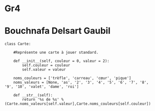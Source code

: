 # Gr4
# Bouchnafa Delsart Gaubil

    class Carte:

        #Représente une carte à jouer standard.

        def __init__(self, couleur = 0, valeur = 2):
            self.couleur = couleur
            self.valeur = valeur

        noms_couleurs = ['trèfle', 'carreau', 'cœur', 'pique']
        noms_valeurs = [None, 'as', '2', '3', '4', '5', '6', '7', '8', '9', '10', 'valet', 'dame', 'roi']

        def __str__(self):
            return '%s de %s' % (Carte.noms_valeurs[self.valeur],Carte.noms_couleurs[self.couleur])
